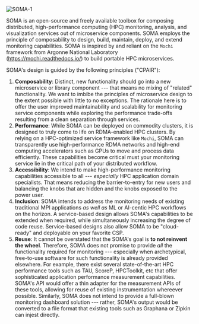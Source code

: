 ![SOMA-1](https://user-images.githubusercontent.com/10570459/208798097-2e2cbd83-8eb4-44c9-90e3-d4157006ef3b.png)


SOMA is an open-source and freely available toolbox for composing distributed, high-performance computing (HPC) monitoring, analysis, and visualization services out of microservice components. SOMA employs the principle of composability to design, build, maintain, deploy, and extend monitoring capabilities. SOMA is inspired by and reliant on the ```Mochi``` framework from Argonne National Laboratory (https://mochi.readthedocs.io/) to build portable HPC microservices.

SOMA's design is guided by the following principles ("CPAIR"):
1. **Composability**: Distinct, new functionality should go into a new microservice or library component --- that means no mixing of "related" functionality. We want to imbibe the principles of microservice design to the extent possible with little to no exceptions. The rationale here is to offer the user improved maintainability and scalability for monitoring service components while exploring the performance trade-offs resulting from a clean separation through services.
2. **Performance**: While SOMA can be deployed on commodity clusters, it is designed to truly come to life on RDMA-enabled HPC clusters. By relying on a HPC-optimized service framework like ```Mochi```, SOMA can transparently use high-performance RDMA networks and high-end computing accelerators such as GPUs to move and process data efficiently. These capabilities become critical must your monitoring service lie in the critical path of your distributed workflow. 
3. **Accessibility**: We intend to make high-performance monitoring capabilities accessible to all --- *especially* HPC application domain specialists. That means reducing the barrier-to-entry for new users and balancing the knobs that are hidden and the knobs exposed to the power user.
4. **Inclusion**: SOMA intends to address the monitoring needs of existing traditional MPI applications *as well as* ML or AI-centic HPC workflows on the horizon. A service-based design allows SOMA's capabilities to be extended when required, while simultaneously increasing the degree of code reuse. Service-based designs also allow SOMA to be "cloud-ready" and deployable on your favorite CSP.
5. **Reuse**: It cannot be overstated that the SOMA's goal is **to not reinvent the wheel**. Therefore, SOMA does not promise to provide *all* the functionality required for monitoring --- especially when archetypical, free-to-use software for such functionality is already provided elsewhere. For example, there exist several state-of-the-art HPC performance tools such as TAU, ScoreP, HPCToolkit, etc that offer sophisticated application performance measurement capabilities. SOMA's API would offer a thin adapter for the measurement APIs of these tools, allowing for reuse of existing instrumentation whereever possible. Similarly, SOMA does not intend to provide a full-blown monitoring dashboard solution --- rather, SOMA's output would be converted to a file format that existing tools such as Graphana or Zipkin can injest directly. 
